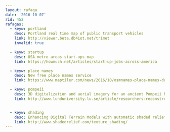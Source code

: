 ```yaml
---
layout: rafaga
date: '2016-10-07'
rid: 452
rafagas:
  - keyw: portland
    desc: Portland real time map of public transport vehicles
    link: http://viewer.beta.db4iot.net/trimet
    invalid: true

  - keyw: startup
    desc: USA metro areas start-ups map
    link: https://howmuch.net/articles/start-up-jobs-across-america

  - keyw: place names
    desc: New free place names service
    link: https://www.maptiler.com/news/2016/10/osmnames-place-names-data-geocoder/

  - keyw: pompeii
    desc: 3D digitalization and aerial imagery for an ancient Pompeii house reconstruction
    link: http://www.lunduniversity.lu.se/article/researchers-reconstruct-beautiful-house-in-pompeii-using-3d-technology


  - keyw: shading
    desc: Enhancing Digital Terrain Models with automatic shaded relief rendering
    link: http://www.shadedrelief.com/texture_shading/
---
```

